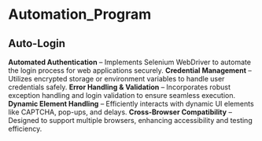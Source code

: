 # Automation_Program
## Auto-Login 
**Automated Authentication** – Implements Selenium WebDriver to automate the login process for web applications securely.
**Credential Management** – Utilizes encrypted storage or environment variables to handle user credentials safely.
**Error Handling & Validation** – Incorporates robust exception handling and login validation to ensure seamless execution.
**Dynamic Element Handling** – Efficiently interacts with dynamic UI elements like CAPTCHA, pop-ups, and delays.
**Cross-Browser Compatibility** – Designed to support multiple browsers, enhancing accessibility and testing efficiency.
